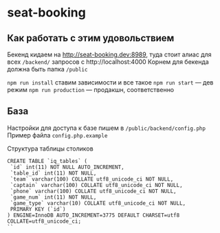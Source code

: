 # seat-booking

## Как работать с этим удовольствием
Бекенд кидаем на http://seat-booking.dev:8989, туда стоит алиас для всех `/backend/` запросов с http://localhost:4000
Корнем для бекенда должна быть папка `/public`


`npm run install` ставим зависимости и все такое
`npm run start` — дев режим
`npm run production` — продакшн, соответственно


## База

Настройки для доступа к базе пишем в `/public/backend/config.php`
Пример файла `config.php.example`

Структура таблицы столиков
```
CREATE TABLE `iq_tables` (
 `id` int(11) NOT NULL AUTO_INCREMENT,
 `table_id` int(11) NOT NULL,
 `team` varchar(100) COLLATE utf8_unicode_ci NOT NULL,
 `captain` varchar(100) COLLATE utf8_unicode_ci NOT NULL,
 `phone` varchar(100) COLLATE utf8_unicode_ci NOT NULL,
 `game_num` int(11) NOT NULL,
 `game_type` varchar(10) COLLATE utf8_unicode_ci NOT NULL,
 PRIMARY KEY (`id`)
) ENGINE=InnoDB AUTO_INCREMENT=3775 DEFAULT CHARSET=utf8 COLLATE=utf8_unicode_ci;
``
